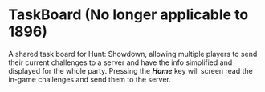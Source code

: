 # TaskBoard (No longer applicable to 1896)
A shared task board for Hunt: Showdown, allowing multiple players to send their current challenges to a server and have the info simplified and displayed for the whole party. Pressing the **_Home_** key will screen read the in-game challenges and send them to the server.
